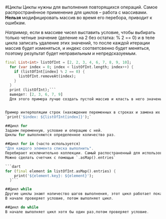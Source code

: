 #Циклы
Циклы нужны для выполнения повторящихся операций.
Самое распространённое применение для циклов – работа с массивами.
**Нельзя** модифицировать массив во время его перебора, приводит к ошибкам. 

*Например*, если в массиве чисел выставить условие, чтобы выбирать только четные значение (деление на 2 без остатка: % 2 == 0) и  в теле цикла записать удаление этих значений, то после каждой итерации массив будет изменяться, и индекс соответсвенно будет меняться, поэтому результат будет неправильным и непредсказуемым.

```dart
final List<int> listOfInt = [2, 2, 3, 4, 6, 7, 8, 9, 10];
  for (var index = 0; index < listOfInt.length; index++) {
    if (listOfInt[index] % 2 == 0) {
      listOfInt.removeAt(index);
    }
  }
  print (listOfInt);``` 
  выведет: [2, 3, 6, 7, 9]
  Для этого примера лучше создать пустой массив и класть в него значения, подходящие условию.


Пример интерполяции строк (нахождение переменных в строках и замена их на значение). 
`print('$index: ${listOfInt[index]}');`

##Цикл for
Задаем переменную, условие и операцию с ней.
Циклы for выполняются определенное количество раз.

##Цикл for in (часто используется)
"Для каждого элемента списка выполнить".
Перебирает исключительно коллекции. Самый распостраненный для использования цикл.
Можно сделать счетчик с помощью `.asMap().entries`

```dart
for (final element in listOfInt.asMap().entries) {
    print('${element.key}: ${element}');
  }```

##Цикл while 
Другие циклы знают количество шагов выполнения, этот цикл работает пока истинно условие. 
В начале проверяет условие, потом выполняет цикл.

##Цикл do while 
В начале выполняет цикл хотя бы один раз,потом проверяет условие.
